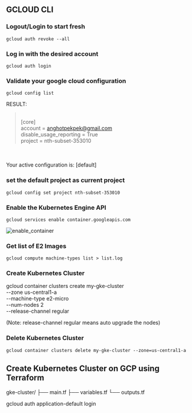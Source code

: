 ## GCLOUD CLI

### Logout/Login to start fresh


```gcloud auth revoke --all```


### Log in with the desired account

```gcloud auth login```

### Validate your google cloud configuration

```gcloud config list```

RESULT:<br>

><br>[core]
<br>account = anghotpekpek@gmail.com
<br>disable_usage_reporting = True
<br>project = nth-subset-353010
<br>
<br>Your active configuration is: [default]



### set the default project as current project

```gcloud config set project nth-subset-353010```


### Enable the Kubernetes Engine API

```gcloud services enable container.googleapis.com```


![enable_container](images/enable_container_gcloud.png)

### Get list of E2 Images

```gcloud compute machine-types list > list.log```

### Create Kubernetes Cluster

gcloud container clusters create my-gke-cluster \
    --zone us-central1-a \
    --machine-type e2-micro \
    --num-nodes 2 \
    --release-channel regular

(Note: release-channel regular means auto upgrade the nodes)

### Delete Kubernetes Cluster

```gcloud container clusters delete my-gke-cluster --zone=us-central1-a```

## Create Kubernetes Cluster on GCP using Terraform

gke-cluster/
├── main.tf
├── variables.tf
└── outputs.tf

gcloud auth application-default login

